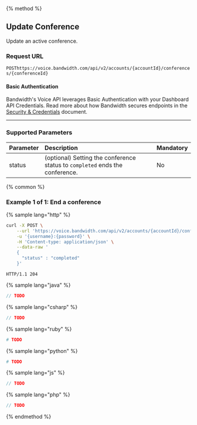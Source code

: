 {% method %}

## Update Conference
Update an active conference.

### Request URL

<code class="post">POST</code>`https://voice.bandwidth.com/api/v2/accounts/{accountId}/conferences/{conferenceId}`

#### Basic Authentication

Bandwidth's Voice API leverages Basic Authentication with your Dashboard API Credentials. Read more about how Bandwidth secures endpoints in the [Security & Credentials](../../../guides/accountCredentials.md) document.

---

### Supported Parameters

| Parameter       | Description                                                                     | Mandatory |
|:----------------|:--------------------------------------------------------------------------------|:----------|
| status          | (optional) Setting the conference status to `completed` ends the conference.    | No        |

{% common %}

### Example 1 of 1: End a conference

{% sample lang="http" %}

```bash
curl -X POST \
    --url 'https://voice.bandwidth.com/api/v2/accounts/{accountId}/conferences/{conferenceId}' \
    -u '{username}:{password}' \
    -H 'Content-type: application/json' \
    --data-raw '
    {
      "status" : "completed"
    }'
```

```
HTTP/1.1 204
```

{% sample lang="java" %}

```java
// TODO
```

{% sample lang="csharp" %}

```csharp
// TODO
```

{% sample lang="ruby" %}

```ruby
# TODO
```

{% sample lang="python" %}

```python
# TODO
```

{% sample lang="js" %}

```js
// TODO
```

{% sample lang="php" %}

```php
// TODO
```

{% endmethod %}
